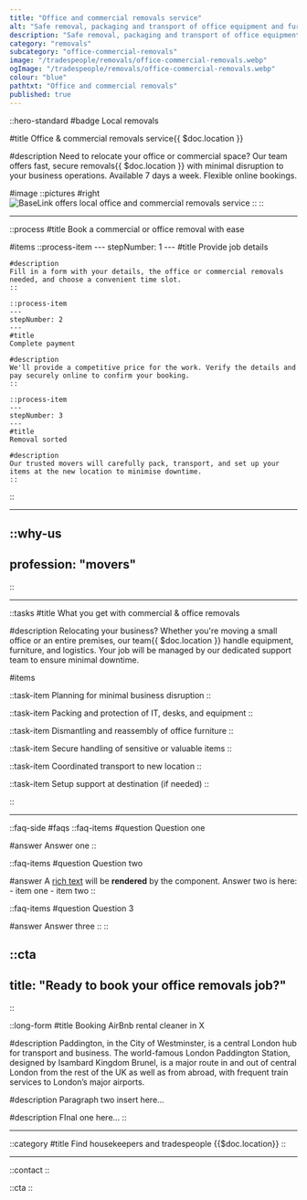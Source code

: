```yaml
---
title: "Office and commercial removals service"
alt: "Safe removal, packaging and transport of office equipment and furniture"
description: "Safe removal, packaging and transport of office equipment and furniture"
category: "removals"
subcategory: "office-commercial-removals"
image: "/tradespeople/removals/office-commercial-removals.webp"
ogImage: "/tradespeople/removals/office-commercial-removals.webp"
colour: "blue"
pathtxt: "Office and commercial removals"
published: true
---
```


::hero-standard
#badge
Local removals

#title
Office & commercial removals service{{ $doc.location }}

#description
Need to relocate your office or commercial space? Our team offers fast, secure removals{{ $doc.location }} with minimal disruption to your business operations. Available 7 days a week. Flexible online bookings.

#image
    ::pictures
    #right
    ![BaseLink offers local office and commercial removals service](/tradespeople/removals/office-commercial-removals.webp)
    ::
::

---

::process
#title
Book a commercial or office removal with ease

#items
    ::process-item
    ---
    stepNumber: 1
    ---
    #title
    Provide job details

    #description
    Fill in a form with your details, the office or commercial removals needed, and choose a convenient time slot.
    ::
    
    ::process-item
    ---
    stepNumber: 2
    ---
    #title
    Complete payment

    #description
    We'll provide a competitive price for the work. Verify the details and pay securely online to confirm your booking.
    ::

    ::process-item
    ---
    stepNumber: 3
    ---
    #title
    Removal sorted

    #description
    Our trusted movers will carefully pack, transport, and set up your items at the new location to minimise downtime.
    ::
::

---

::why-us
---
profession: "movers"
---
::

---

::tasks
#title
What you get with commercial & office removals

#description
Relocating your business? Whether you're moving a small office or an entire premises, our team{{ $doc.location }} handle equipment, furniture, and logistics. Your job will be managed by our dedicated support team to ensure minimal downtime.

#items

  ::task-item
  Planning for minimal business disruption
  ::

  ::task-item
  Packing and protection of IT, desks, and equipment
  ::

  ::task-item
  Dismantling and reassembly of office furniture
  ::

  ::task-item
  Secure handling of sensitive or valuable items
  ::

  ::task-item
  Coordinated transport to new location
  ::

  ::task-item
  Setup support at destination (if needed)
  ::

::

---

::faq-side
#faqs
  ::faq-items
  #question
  Question one

  #answer
  Answer one
  ::

  ::faq-items
  #question
  Question two

  #answer
  A [rich text](/services/commercial-cleaning) will be **rendered** by the component.
  Answer two is here:
    - item one
    - item two
  ::

  ::faq-items
  #question
  Question 3

  #answer
  Answer three
  ::
::

::cta
---
title: "Ready to book your office removals job?"
---
::

::long-form
#title
Booking AirBnb rental cleaner in X

#description
Paddington, in the City of Westminster, is a central London hub for transport and business. The world-famous London Paddington Station, designed by Isambard Kingdom Brunel, is a major route in and out of central London from the rest of the UK as well as from abroad, with frequent train services to London’s major airports.

#description
Paragraph two insert here...

#description
FInal one here...
::

---

::category
#title
Find housekeepers and tradespeople {{$doc.location}}
::

---

::contact
::

::cta
::